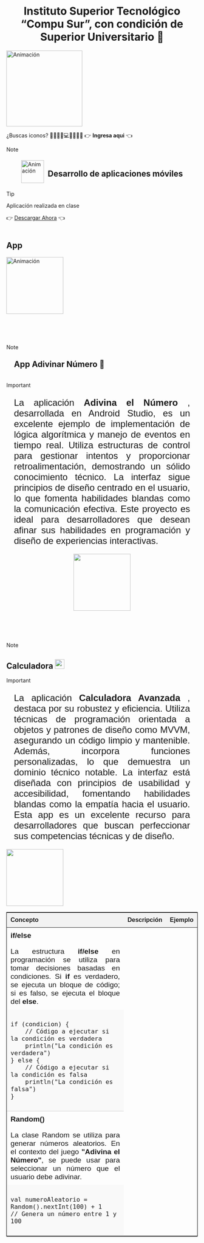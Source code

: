 <h1 style="text-align: center;"> Instituto Superior Tecnológico “Compu Sur”, con condición de Superior Universitario 🥇</h1>	


 <img src="https://github.com/user-attachments/assets/9013b96f-e8a1-4aec-9d00-dc4cab1c460b" alt="Animación" height="200" />

<p style="font-size:1.5 rem;">¿Buscas iconos? 💙📁🔧🔑💻🎁💾🎉💀   👉 <b><a href="https://gist.github.com/rxaviers/7360908" style="text-decoration: none;">
 Ingresa aqui</a></b> 👈</p>

>[!NOTE]
> <div style="display: flex; align-items: center; justify-content: center;"> <img src="https://github.com/user-attachments/assets/b37e5a1a-cbe4-4991-bf5d-ace902a5da9d" alt="Animación" width="60" /> <h2 style="margin-left: 10px;"> Desarrollo de aplicaciones móviles</h2></div>

>[!TIP]
><p>Aplicación realizada en clase </p>
>👉 <a href="">  Descargar Ahora</a> 👈 
<br>
<h2>App </h2>
 <img src="https://github.com/user-attachments/assets/58c7e182-10a0-4845-afda-970b46fc72ad" alt="Animación" width="150" />

<br><br><br>

>[!NOTE]
><h2 style= "padding: 10px; margin: 10px;">App Adivinar Número 📱</h2>

<img src="" alt="">


>[!IMPORTANT]
> <p style="text-align: justify; margin: 10px; padding: 10px; font-size: 1.5rem; font-family: 'Gill Sans', 'Gill Sans MT', Calibri, 'Trebuchet MS', sans-serif;">La aplicación <strong>Adivina el Número</strong> , desarrollada en Android Studio, es un excelente ejemplo de implementación de lógica algorítmica y manejo de eventos en tiempo real. Utiliza estructuras de control para gestionar intentos y proporcionar retroalimentación, demostrando un sólido conocimiento técnico. La interfaz sigue principios de diseño centrado en el usuario, lo que fomenta habilidades blandas como la comunicación efectiva. Este proyecto es ideal para desarrolladores que desean afinar sus habilidades en programación y diseño de experiencias interactivas.</p>
 <div style="display: flex; justify-content: center; gap: 1rem; width: 90%; margin: 0 auto;">
    <img src="https://github.com/DarwinChamba/AplicacionesEnClase/blob/master/app/src/main/res/drawable/WhatsApp%20Image%202024-12-05%20at%202.16.31%20PM.jpeg?raw=true" width="150" >
 
</div>
<br><br><br><br>

>[!NOTE]
><h2 >Calculadora  <img src="https://github.com/DarwinChamba/AplicacionesEnClase/blob/master/imagenes/img_calculadora.png?raw=true" width=25> </h2>

>[!IMPORTANT]
> <p style="text-align: justify; margin: 10px; padding: 10px; font-size: 1.5rem; font-family: 'Gill Sans', 'Gill Sans MT', Calibri, 'Trebuchet MS', sans-serif;">La aplicación <strong>Calculadora Avanzada</strong> , destaca por su robustez y eficiencia. Utiliza técnicas de programación orientada a objetos y patrones de diseño como MVVM, asegurando un código limpio y mantenible. Además, incorpora  funciones personalizadas, lo que demuestra un dominio técnico notable. La interfaz está diseñada con principios de usabilidad y accesibilidad, fomentando habilidades blandas como la empatía hacia el usuario. Esta app es un excelente recurso para desarrolladores que buscan perfeccionar sus competencias técnicas y de diseño.</p>

<img src="https://github.com/DarwinChamba/AplicacionesEnClase/blob/master/app/src/main/res/drawable/img_calculadora_app.jpeg?raw=true" alt="" width=150>

<table style="table-layout: fixed; width: 100%; border-collapse: collapse; border: 1px solid black; font-family: Arial, sans-serif;">
    <thead>
        <tr>
            <th style="width: 100%; text-align: left; padding: 10px; background-color: #f2f2f2;">Concepto</th>
            <th style="width: 100%; text-align: left; padding: 10px; background-color: #f2f2f2;">Descripción</th>
            <th style="width: 100%; text-align: left; padding: 10px; background-color: #f2f2f2;">Ejemplo</th>
        </tr>
    </thead>
    <tbody>
        <tr style="display: flex; flex-wrap: wrap; border-bottom: 1px solid #ccc;">
            <td style="flex: 100%; font-size: 1.2rem; padding: 10px; box-sizing: border-box;">
                <b>if/else</b>
            </td>
            <td style="flex: 100%; padding: 10px; text-align: justify; font-size: 1.2rem; box-sizing: border-box;">
                La estructura <b>if/else</b> en programación se utiliza para tomar decisiones basadas en condiciones. 
                Si <b>if</b> es verdadero, se ejecuta un bloque de código; si es falso, se ejecuta el bloque del <b>else</b>.
            </td>
            <td style="flex: 100%; padding: 10px; background-color: #f9f9f9; box-sizing: border-box;">
                <code style="display: block; white-space: pre-wrap; word-wrap: break-word; font-size: 1rem;">
if (condicion) {
    // Código a ejecutar si la condición es verdadera
    println("La condición es verdadera")
} else {
    // Código a ejecutar si la condición es falsa
    println("La condición es falsa")
}
                </code>
            </td>
        </tr>
        <tr style="display: flex; flex-wrap: wrap;">
            <td style="flex: 100%; font-size: 1.2rem; padding: 10px; box-sizing: border-box;">
                <b>Random()</b>
            </td>
            <td style="flex: 100%; padding: 10px; text-align: justify; font-size: 1.2rem; box-sizing: border-box;">
                La clase Random se utiliza para generar números aleatorios. En el contexto del juego 
                <b>"Adivina el Número"</b>, se puede usar para seleccionar un número que el usuario debe adivinar.
            </td>
            <td style="flex: 100%; padding: 10px; background-color: #f9f9f9; box-sizing: border-box;">
                <code style="display: block; white-space: pre-wrap; word-wrap: break-word; font-size: 1rem;">
val numeroAleatorio = Random().nextInt(100) + 1
// Genera un número entre 1 y 100
                </code>
            </td>
        </tr>
    </tbody>
</table>
